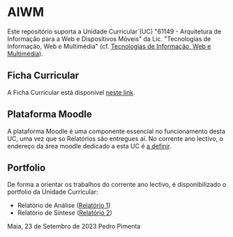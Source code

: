 # AIWM

Este repositório suporta a Unidade Curricular´(UC) "61149 - Arquitetura de Informação para a Web e Dispositivos Móveis" da Lic. "Tecnologias de Informação, Web e Multimédia" (cf. [Tecnologias de Informação, Web e Multimédia](https://www.ipmaia.pt/pt/ensino/oferta-formativa/licenciaturas/tecnologias-informacao-web-multimedia)).


## Ficha Curricular

A Ficha Curricular está disponível [neste link](https://docs.google.com/document/d/1RZDl0Nfi6mycDynmVgwBAut_lqBf9s7sF1PiAQs7gMo/edit). 


## Plataforma Moodle

A plataforma Moodle é uma componente essencial no funcionamento desta UC, uma vez que so Relatórios são entregues aí.
No corrente ano lectivo, o endereço da área moodle dedicado a esta UC é [a definir](xxxxxxxxxxxxxx). 


## Portfolio

De forma a orientar os trabalhos do corrente ano lectivo, é disponibilizado o portfolio da Unidade Curricular:
- Relatório de Análise ([Relatório 1](./Relat%C3%B3rio%201))
- Relatório de Síntese ([Relatório 2](./Relat%C3%B3rio%202))

Maia, 23 de Setembro de 2023
Pedro Pimenta